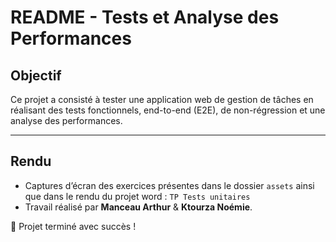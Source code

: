 # README - Tests et Analyse des Performances

## Objectif
Ce projet a consisté à tester une application web de gestion de tâches en réalisant des tests fonctionnels, end-to-end (E2E), de non-régression et une analyse des performances.

---

## Rendu
- Captures d’écran des exercices présentes dans le dossier `assets` ainsi que dans le rendu du projet word : `TP Tests unitaires`
- Travail réalisé par **Manceau Arthur** & **Ktourza Noémie**.

🚀 Projet terminé avec succès !
